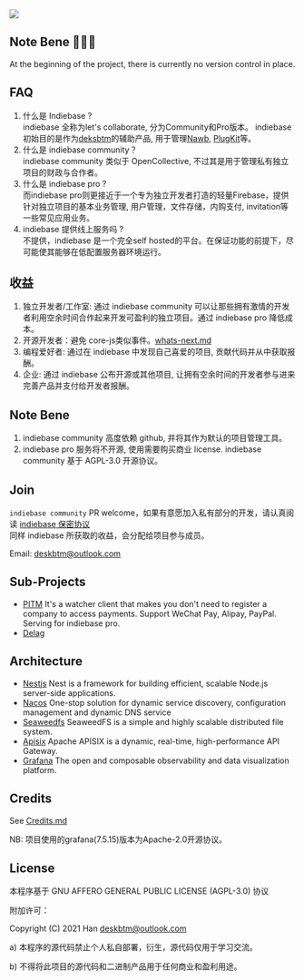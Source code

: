 <a href='https://indiebase.deskbtm.com' target="_blank">
<img src="https://user-images.githubusercontent.com/45007226/245068424-e84cd3f6-81b3-4905-a850-18b59479ba79.svg" />
</a>
<br />

## Note Bene 🚧🚧🚧
At the beginning of the project, there is currently no version control in place.

## FAQ

1. 什么是 Indiebase ?  
indiebase 全称为let's collaborate, 分为Community和Pro版本。
indiebase 初始目的是作为[deksbtm](https://deskbtm.com)的辅助产品, 用于管理[Nawb](https://nawb.deskbtm.com/), [PlugKit](https://github.com/deskbtm-plugkit/plugkit)等。
2. 什么是 indiebase community？  
indiebase community 类似于 OpenCollective, 不过其是用于管理私有独立项目的财政与合作者。
3. 什么是 indiebase pro ?  
而indiebase pro则更接近于一个专为独立开发者打造的轻量Firebase，提供针对独立项目的基本业务管理, 用户管理，文件存储，内购支付, invitation等一些常见应用业务。
4. indiebase 提供线上服务吗 ?  
不提供，indiebase 是一个完全self hosted的平台。在保证功能的前提下，尽可能使其能够在低配置服务器环境运行。

## 收益

1. 独立开发者/工作室: 通过 indiebase community 可以让那些拥有激情的开发者利用空余时间合作起来开发可盈利的独立项目。通过 indiebase pro 降低成本。
2. 开源开发者：避免 core-js类似事件。[whats-next.md](https://github.com/zloirock/core-js/blob/master/docs/2023-02-14-so-whats-next.md)
3. 编程爱好者: 通过在 indiebase 中发现自己喜爱的项目, 贡献代码并从中获取报酬。
4. 企业: 通过 indiebase 公布开源或其他项目, 让拥有空余时间的开发者参与进来完善产品并支付给开发者报酬。

## Note Bene

1. indiebase community 高度依赖 github, 并将其作为默认的项目管理工具。
2. indiebase pro 服务将不开源, 使用需要购买商业 license. indiebase community 基于 AGPL-3.0 开源协议。

## Join

`indiebase community` PR welcome，如果有意愿加入私有部分的开发，请认真阅读 [indiebase 保密协议](https://github.com/indiebase/indiebase/blob/dev/docs/zh-CN/non-disclosure-agreement-zh_cn.md)
<br />
同样 indiebase 所获取的收益，会分配给项目参与成员。

Email: deskbtm@outlook.com


## Sub-Projects
- [PITM](https://github.com/indiebase/PTIM) It's a watcher client that makes you don't need to register a company to access payments. Support WeChat Pay, Alipay, PayPal. Serving for indiebase pro.
- [Delag](https://github.com/nawbc/delag) 

## Architecture
- [Nestjs](https://github.com/nestjs/nest) Nest is a framework for building efficient, scalable Node.js server-side applications.
- [Nacos](https://github.com/alibaba/nacos) One-stop solution for dynamic service discovery, configuration management and dynamic DNS service
- [Seaweedfs](https://github.com/seaweedfs/seaweedfs) SeaweedFS is a simple and highly scalable distributed file system.
- [Apisix](https://github.com/apache/apisix) Apache APISIX is a dynamic, real-time, high-performance API Gateway.
- [Grafana](https://github.com/grafana/grafana) The open and composable observability and data visualization platform.

## Credits

See [Credits.md](https://github.com/indiebase/indiebase/blob/main/docs/CREDITS.md)

NB: 项目使用的grafana(7.5.15)版本为Apache-2.0开源协议。

## License

本程序基于 GNU AFFERO GENERAL PUBLIC LICENSE (AGPL-3.0) 协议

附加许可：

Copyright (C) 2021 Han <deskbtm@outlook.com>

a) 本程序的源代码禁止个人私自部署，衍生，源代码仅用于学习交流。

b) 不得将此项目的源代码和二进制产品用于任何商业和盈利用途。
